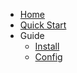  * [Home](./)
 * [Quick Start](./quickstart)
 * Guide
    * [Install](./guide/installation)
    * [Config](./guide/config)
